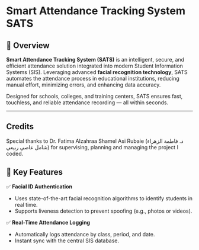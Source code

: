 # Smart Attendance Tracking System  SATS

## 🌟 Overview

**Smart Attendance Tracking System (SATS)** is an intelligent, secure, and efficient attendance solution integrated into modern Student Information Systems (SIS). Leveraging advanced **facial recognition technology**, SATS automates the attendance process in educational institutions, reducing manual effort, minimizing errors, and enhancing data accuracy.

Designed for schools, colleges, and training centers, SATS ensures fast, touchless, and reliable attendance recording — all within seconds.

---

## Credits

Special thanks to Dr. Fatima Alzahraa Shamel Asi Rubaie (د. فاطمة الزهراء شامل عاصي ربيعي) for supervising, planning and managing the project I coded.

## 🔧 Key Features

✅ **Facial ID Authentication**  

- Uses state-of-the-art facial recognition algorithms to identify students in real time.
- Supports liveness detection to prevent spoofing (e.g., photos or videos).

✅ **Real-Time Attendance Logging**

- Automatically logs attendance by class, period, and date.  
- Instant sync with the central SIS database.
